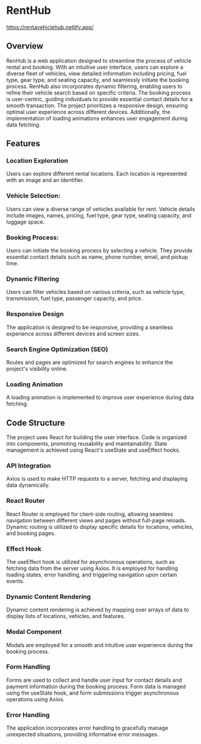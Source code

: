 # RentHub

https://rentavehiclehub.netlify.app/

## Overview

RenHub is a web application designed to streamline the process of vehicle rental and booking. With an intuitive user interface, users can explore a diverse fleet of vehicles, view detailed information including pricing, fuel type, gear type, and seating capacity, and seamlessly initiate the booking process. 
RenHub also incorporates dynamic filtering, enabling users to refine their vehicle search based on specific criteria.
The booking process is user-centric, guiding individuals to provide essential contact details for a smooth transaction. 
The project prioritizes a responsive design, ensuring optimal user experience across different devices. Additionally, the implementation of loading animations enhances user engagement during data fetching.

## Features

### Location Exploration

Users can explore different rental locations. Each location is represented with an image and an identifier.

### Vehicle Selection:

Users can view a diverse range of vehicles available for rent. Vehicle details include images, names, pricing, fuel type, gear type, seating capacity, and luggage space.

### Booking Process:

Users can initiate the booking process by selecting a vehicle. They provide essential contact details such as name, phone number, email, and pickup time.

### Dynamic Filtering

Users can filter vehicles based on various criteria, such as vehicle type, transmission, fuel type, passenger capacity, and price.

### Responsive Design

The application is designed to be responsive, providing a seamless experience across different devices and screen sizes.

### Search Engine Optimization (SEO)

Routes and pages are optimized for search engines to enhance the project's visibility online.

### Loading Animation

A loading animation is implemented to improve user experience during data fetching.

## Code Structure

The project uses React for building the user interface. Code is organized into components, promoting reusability and maintainability. State management is achieved using React's useState and useEffect hooks.

### API Integration

Axios is used to make HTTP requests to a server, fetching and displaying data dynamically.

### React Router

React Router is employed for client-side routing, allowing seamless navigation between different views and pages without full-page reloads. Dynamic routing is utilized to display specific details for locations, vehicles, and booking pages.

### Effect Hook

The useEffect hook is utilized for asynchronous operations, such as fetching data from the server using Axios. It is employed for handling loading states, error handling, and triggering navigation upon certain events.

### Dynamic Content Rendering

Dynamic content rendering is achieved by mapping over arrays of data to display lists of locations, vehicles, and features.

### Modal Component

Modals are employed for a smooth and intuitive user experience during the booking process.

### Form Handling

Forms are used to collect and handle user input for contact details and payment information during the booking process. Form data is managed using the useState hook, and form submissions trigger asynchronous operations using Axios.

### Error Handling

The application incorporates error handling to gracefully manage unexpected situations, providing informative error messages.

